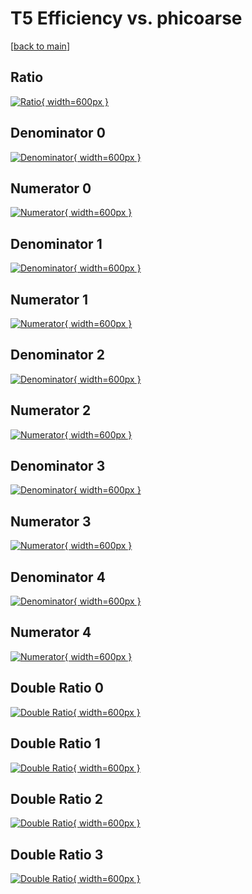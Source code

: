 # T5 Efficiency vs. phicoarse

[[back to main](./)]



## Ratio

[![Ratio](../mtv/var/T5_loweta_0_1_eff_phicoarse.png){ width=600px }](../mtv/var/T5_loweta_0_1_eff_phicoarse.pdf)

## Denominator 0

[![Denominator](../mtv/den/T5_loweta_0_1_eff_phicoarse_den0.png){ width=600px }](../mtv/den/T5_loweta_0_1_eff_phicoarse_den0.pdf)

## Numerator 0

[![Numerator](../mtv/num/T5_loweta_0_1_eff_phicoarse_num0.png){ width=600px }](../mtv/num/T5_loweta_0_1_eff_phicoarse_num0.pdf)

## Denominator 1

[![Denominator](../mtv/den/T5_loweta_0_1_eff_phicoarse_den1.png){ width=600px }](../mtv/den/T5_loweta_0_1_eff_phicoarse_den1.pdf)

## Numerator 1

[![Numerator](../mtv/num/T5_loweta_0_1_eff_phicoarse_num1.png){ width=600px }](../mtv/num/T5_loweta_0_1_eff_phicoarse_num1.pdf)

## Denominator 2

[![Denominator](../mtv/den/T5_loweta_0_1_eff_phicoarse_den2.png){ width=600px }](../mtv/den/T5_loweta_0_1_eff_phicoarse_den2.pdf)

## Numerator 2

[![Numerator](../mtv/num/T5_loweta_0_1_eff_phicoarse_num2.png){ width=600px }](../mtv/num/T5_loweta_0_1_eff_phicoarse_num2.pdf)

## Denominator 3

[![Denominator](../mtv/den/T5_loweta_0_1_eff_phicoarse_den3.png){ width=600px }](../mtv/den/T5_loweta_0_1_eff_phicoarse_den3.pdf)

## Numerator 3

[![Numerator](../mtv/num/T5_loweta_0_1_eff_phicoarse_num3.png){ width=600px }](../mtv/num/T5_loweta_0_1_eff_phicoarse_num3.pdf)

## Denominator 4

[![Denominator](../mtv/den/T5_loweta_0_1_eff_phicoarse_den4.png){ width=600px }](../mtv/den/T5_loweta_0_1_eff_phicoarse_den4.pdf)

## Numerator 4

[![Numerator](../mtv/num/T5_loweta_0_1_eff_phicoarse_num4.png){ width=600px }](../mtv/num/T5_loweta_0_1_eff_phicoarse_num4.pdf)

## Double Ratio 0

[![Double Ratio](../mtv/ratio/T5_loweta_0_1_eff_phicoarse_ratio0.png){ width=600px }](../mtv/ratio/T5_loweta_0_1_eff_phicoarse_ratio0.pdf)

## Double Ratio 1

[![Double Ratio](../mtv/ratio/T5_loweta_0_1_eff_phicoarse_ratio1.png){ width=600px }](../mtv/ratio/T5_loweta_0_1_eff_phicoarse_ratio1.pdf)

## Double Ratio 2

[![Double Ratio](../mtv/ratio/T5_loweta_0_1_eff_phicoarse_ratio2.png){ width=600px }](../mtv/ratio/T5_loweta_0_1_eff_phicoarse_ratio2.pdf)

## Double Ratio 3

[![Double Ratio](../mtv/ratio/T5_loweta_0_1_eff_phicoarse_ratio3.png){ width=600px }](../mtv/ratio/T5_loweta_0_1_eff_phicoarse_ratio3.pdf)

